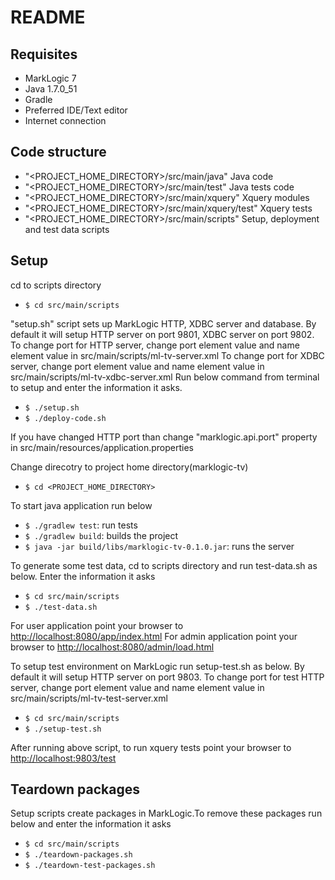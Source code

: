  README
========

## Requisites
- MarkLogic 7
- Java 1.7.0_51
- Gradle
- Preferred IDE/Text editor
- Internet connection

## Code structure
- "<PROJECT_HOME_DIRECTORY>/src/main/java"  Java code
- "<PROJECT_HOME_DIRECTORY>/src/main/test"  Java tests code
- "<PROJECT_HOME_DIRECTORY>/src/main/xquery"  Xquery modules
- "<PROJECT_HOME_DIRECTORY>/src/main/xquery/test"  Xquery tests
- "<PROJECT_HOME_DIRECTORY>/src/main/scripts"  Setup, deployment and test data scripts


## Setup
cd to scripts directory
- `$ cd src/main/scripts`

"setup.sh" script sets up MarkLogic HTTP, XDBC server and database. By default it will setup HTTP server on port 9801, XDBC server on port 9802.
To change port for HTTP server, change port element value and name element value in src/main/scripts/ml-tv-server.xml
To change port for XDBC server, change port element value and name element value in src/main/scripts/ml-tv-xdbc-server.xml
Run below command from terminal to setup and enter the information it asks.
- `$ ./setup.sh`
- `$ ./deploy-code.sh`

If you have changed HTTP port than change "marklogic.api.port" property in src/main/resources/application.properties

Change direcotry to project home directory(marklogic-tv)
- `$ cd <PROJECT_HOME_DIRECTORY>`

To start java application run below
- `$ ./gradlew test`: run tests
- `$ ./gradlew build`: builds the project
- `$ java -jar build/libs/marklogic-tv-0.1.0.jar`: runs the server

To generate some test data, cd to scripts directory and run test-data.sh as below. Enter the information it asks
- `$ cd src/main/scripts`
- `$ ./test-data.sh`

For user application point your browser to [http://localhost:8080/app/index.html](http://localhost:8080/app/index.html)
For admin application point your browser to [http://localhost:8080/admin/load.html](http://localhost:8080/admin/load.html)

To setup test environment on MarkLogic run setup-test.sh as below. By default it will setup HTTP server on port 9803.
To change port for test HTTP server, change port element value and name element value in src/main/scripts/ml-tv-test-server.xml
- `$ cd src/main/scripts`
- `$ ./setup-test.sh`

After running above script, to run xquery tests point your browser to [http://localhost:9803/test](http://localhost:9803/test)

## Teardown packages
Setup scripts create packages in MarkLogic.To remove these packages run below and enter the information it asks
- `$ cd src/main/scripts`
- `$ ./teardown-packages.sh`
- `$ ./teardown-test-packages.sh`




